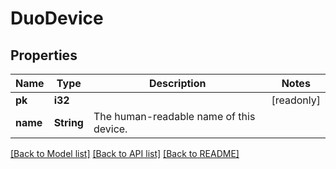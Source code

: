 # DuoDevice

## Properties

Name | Type | Description | Notes
------------ | ------------- | ------------- | -------------
**pk** | **i32** |  | [readonly]
**name** | **String** | The human-readable name of this device. | 

[[Back to Model list]](../README.md#documentation-for-models) [[Back to API list]](../README.md#documentation-for-api-endpoints) [[Back to README]](../README.md)


